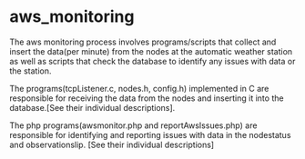 # aws_monitoring
The aws monitoring process involves programs/scripts that collect and insert the data(per minute) from the nodes at the automatic weather station as well as scripts that check the database to identify any issues with data or the station.

The programs(tcpListener.c, nodes.h, config.h) implemented in C are responsible for receiving the data from the nodes and inserting it into the database.[See their individual descriptions].

The php programs(awsmonitor.php and reportAwsIssues.php) are responsible for identifying and reporting issues with data in the nodestatus and observationslip. [See their individual descriptions]


